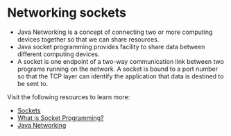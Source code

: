 # Networking sockets

- Java Networking is a concept of connecting two or more computing devices together so that we can share resources.
- Java socket programming provides facility to share data between different computing devices.
- A socket is one endpoint of a two-way communication link between two programs running on the network. A socket is bound to a port number so that the TCP layer can identify the application that data is destined to be sent to.

Visit the following resources to learn more:

- [Sockets](https://docs.oracle.com/javase/tutorial/networking/sockets/index.html)
- [What is Socket Programming?](https://youtu.be/BqBKEXLqdvI)
- [Java Networking](https://www.tutorialspoint.com/java/java_networking.htm)
